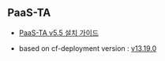 ## PaaS-TA

- [PaaS-TA v5.5 설치 가이드](https://github.com/PaaS-TA/Guide/blob/v5.5.0/install-guide/paasta/PAAS-TA_CORE_INSTALL_GUIDE_V5.0.md)

- based on cf-deployment version : [v13.19.0](https://github.com/cloudfoundry/cf-deployment/tree/v13.19.0)
